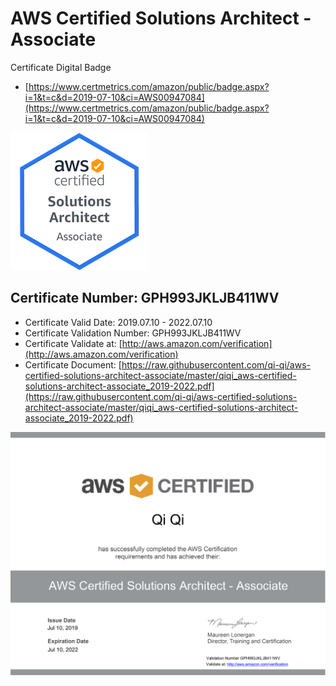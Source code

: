 # AWS Certified Solutions Architect - Associate
Certificate Digital Badge
- [https://www.certmetrics.com/amazon/public/badge.aspx?i=1&t=c&d=2019-07-10&ci=AWS00947084](https://www.certmetrics.com/amazon/public/badge.aspx?i=1&t=c&d=2019-07-10&ci=AWS00947084)

![](https://raw.githubusercontent.com/qi-qi/aws-certified-solutions-architect-associate/master/aws-certified-solutions-architect-associate-digital-badge.png)

## Certificate Number: GPH993JKLJB411WV
- Certificate Valid Date: 2019.07.10 - 2022.07.10
- Certificate Validation Number: GPH993JKLJB411WV
- Certificate Validate at: [http://aws.amazon.com/verification](http://aws.amazon.com/verification)
- Certificate Document: [https://raw.githubusercontent.com/qi-qi/aws-certified-solutions-architect-associate/master/qiqi_aws-certified-solutions-architect-associate_2019-2022.pdf](https://raw.githubusercontent.com/qi-qi/aws-certified-solutions-architect-associate/master/qiqi_aws-certified-solutions-architect-associate_2019-2022.pdf)

![](https://raw.githubusercontent.com/qi-qi/aws-certified-solutions-architect-associate/master/qiqi_aws-certified-solutions-architect-associate_2019-2022.png)
